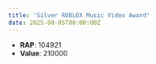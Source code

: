 ```yaml
---
title: 'Silver ROBLOX Music Video Award'
date: 2025-08-05T00:00:00Z
---
```

- **RAP**: 104921
- **Value**: 210000

